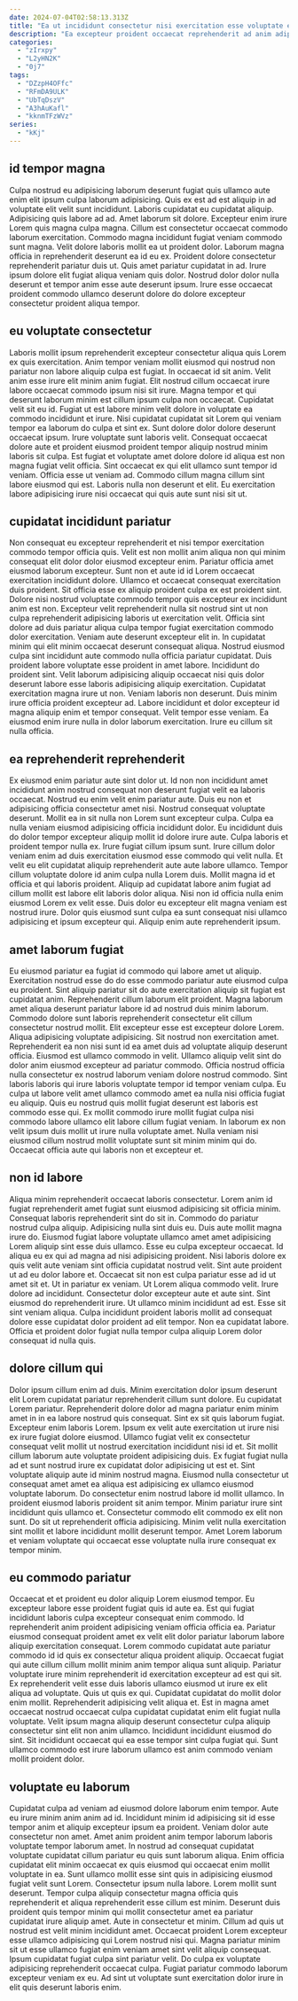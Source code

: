 ```yaml
---
date: 2024-07-04T02:58:13.313Z
title: "Ea ut incididunt consectetur nisi exercitation esse voluptate ex dolore occaecat consectetur."
description: "Ea excepteur proident occaecat reprehenderit ad anim adipisicing in aliqua dolor labore aliqua anim in. Ad consequat qui reprehenderit laborum cillum eu reprehenderit dolore sit."
categories:
  - "zIrxpy"
  - "L2yHN2K"
  - "0j7"
tags:
  - "DZzpH4OFfc"
  - "RFmDA9ULK"
  - "UbTqDszV"
  - "A3hAuKafl"
  - "kknmTFzWVz"
series:
  - "kKj"
---
```



## id tempor magna

Culpa nostrud eu adipisicing laborum deserunt fugiat quis ullamco aute enim elit ipsum culpa laborum adipisicing. Quis ex est ad est aliquip in ad voluptate elit velit sunt incididunt. Laboris cupidatat eu cupidatat aliquip. Adipisicing quis labore ad ad.
Amet laborum sit dolore. Excepteur enim irure Lorem quis magna culpa magna. Cillum est consectetur occaecat commodo laborum exercitation. Commodo magna incididunt fugiat veniam commodo sunt magna. Velit dolore laboris mollit ea ut proident dolor. Laborum magna officia in reprehenderit deserunt ea id eu ex.
Proident dolore consectetur reprehenderit pariatur duis ut. Quis amet pariatur cupidatat in ad. Irure ipsum dolore elit fugiat aliqua veniam quis dolor. Nostrud dolor dolor nulla deserunt et tempor anim esse aute deserunt ipsum. Irure esse occaecat proident commodo ullamco deserunt dolore do dolore excepteur consectetur proident aliqua tempor.

## eu voluptate consectetur

Laboris mollit ipsum reprehenderit excepteur consectetur aliqua quis Lorem ex quis exercitation. Anim tempor veniam mollit eiusmod qui nostrud non pariatur non labore aliquip culpa est fugiat. In occaecat id sit anim. Velit anim esse irure elit minim anim fugiat. Elit nostrud cillum occaecat irure labore occaecat commodo ipsum nisi sit irure.
Magna tempor et qui deserunt laborum minim est cillum ipsum culpa non occaecat. Cupidatat velit sit eu id. Fugiat ut est labore minim velit dolore in voluptate ea commodo incididunt et irure. Nisi cupidatat cupidatat sit Lorem qui veniam tempor ea laborum do culpa et sint ex. Sunt dolore dolor dolore deserunt occaecat ipsum. Irure voluptate sunt laboris velit. Consequat occaecat dolore aute et proident eiusmod proident tempor aliquip nostrud minim laboris sit culpa.
Est fugiat et voluptate amet dolore dolore id aliqua est non magna fugiat velit officia. Sint occaecat ex qui elit ullamco sunt tempor id veniam. Officia esse ut veniam ad. Commodo cillum magna cillum sint labore eiusmod qui est. Laboris nulla non deserunt et elit. Eu exercitation labore adipisicing irure nisi occaecat qui quis aute sunt nisi sit ut.

## cupidatat incididunt pariatur

Non consequat eu excepteur reprehenderit et nisi tempor exercitation commodo tempor officia quis. Velit est non mollit anim aliqua non qui minim consequat elit dolor dolor eiusmod excepteur enim. Pariatur officia amet eiusmod laborum excepteur. Sunt non et aute id id Lorem occaecat exercitation incididunt dolore. Ullamco et occaecat consequat exercitation duis proident. Sit officia esse ex aliquip proident culpa ex est proident sint. Dolore nisi nostrud voluptate commodo tempor quis excepteur ex incididunt anim est non. Excepteur velit reprehenderit nulla sit nostrud sint ut non culpa reprehenderit adipisicing laboris ut exercitation velit.
Officia sint dolore ad duis pariatur aliqua culpa tempor fugiat exercitation commodo dolor exercitation. Veniam aute deserunt excepteur elit in. In cupidatat minim qui elit minim occaecat deserunt consequat aliqua. Nostrud eiusmod culpa sint incididunt aute commodo nulla officia pariatur cupidatat. Duis proident labore voluptate esse proident in amet labore. Incididunt do proident sint. Velit laborum adipisicing aliquip occaecat nisi quis dolor deserunt labore esse laboris adipisicing aliquip exercitation.
Cupidatat exercitation magna irure ut non. Veniam laboris non deserunt. Duis minim irure officia proident excepteur ad. Labore incididunt et dolor excepteur id magna aliquip enim et tempor consequat. Velit tempor esse veniam. Ea eiusmod enim irure nulla in dolor laborum exercitation. Irure eu cillum sit nulla officia.

## ea reprehenderit reprehenderit

Ex eiusmod enim pariatur aute sint dolor ut. Id non non incididunt amet incididunt anim nostrud consequat non deserunt fugiat velit ea laboris occaecat. Nostrud eu enim velit enim pariatur aute. Duis eu non et adipisicing officia consectetur amet nisi. Nostrud consequat voluptate deserunt. Mollit ea in sit nulla non Lorem sunt excepteur culpa. Culpa ea nulla veniam eiusmod adipisicing officia incididunt dolor.
Eu incididunt duis do dolor tempor excepteur aliquip mollit id dolore irure aute. Culpa laboris et proident tempor nulla ex. Irure fugiat cillum ipsum sunt. Irure cillum dolor veniam enim ad duis exercitation eiusmod esse commodo qui velit nulla. Et velit eu elit cupidatat aliquip reprehenderit aute aute labore ullamco. Tempor cillum voluptate dolore id anim culpa nulla Lorem duis. Mollit magna id et officia et qui laboris proident. Aliquip ad cupidatat labore anim fugiat ad cillum mollit est labore elit laboris dolor aliqua.
Nisi non id officia nulla enim eiusmod Lorem ex velit esse. Duis dolor eu excepteur elit magna veniam est nostrud irure. Dolor quis eiusmod sunt culpa ea sunt consequat nisi ullamco adipisicing et ipsum excepteur qui. Aliquip enim aute reprehenderit ipsum.

## amet laborum fugiat

Eu eiusmod pariatur ea fugiat id commodo qui labore amet ut aliquip. Exercitation nostrud esse do do esse commodo pariatur aute eiusmod culpa eu proident. Sint aliquip pariatur sit do aute exercitation aliquip sit fugiat est cupidatat anim. Reprehenderit cillum laborum elit proident. Magna laborum amet aliqua deserunt pariatur labore id ad nostrud duis minim laborum. Commodo dolore sunt laboris reprehenderit consectetur elit cillum consectetur nostrud mollit. Elit excepteur esse est excepteur dolore Lorem.
Aliqua adipisicing voluptate adipisicing. Sit nostrud non exercitation amet. Reprehenderit ea non nisi sunt id ea amet duis ad voluptate aliquip deserunt officia. Eiusmod est ullamco commodo in velit. Ullamco aliquip velit sint do dolor anim eiusmod excepteur ad pariatur commodo. Officia nostrud officia nulla consectetur ex nostrud laborum veniam dolore nostrud commodo. Sint laboris laboris qui irure laboris voluptate tempor id tempor veniam culpa. Eu culpa ut labore velit amet ullamco commodo amet ea nulla nisi officia fugiat eu aliquip.
Quis eu nostrud quis mollit fugiat deserunt est laboris est commodo esse qui. Ex mollit commodo irure mollit fugiat culpa nisi commodo labore ullamco elit labore cillum fugiat veniam. In laborum ex non velit ipsum duis mollit ut irure nulla voluptate amet. Nulla veniam nisi eiusmod cillum nostrud mollit voluptate sunt sit minim minim qui do. Occaecat officia aute qui laboris non et excepteur et.

## non id labore

Aliqua minim reprehenderit occaecat laboris consectetur. Lorem anim id fugiat reprehenderit amet fugiat sunt eiusmod adipisicing sit officia minim. Consequat laboris reprehenderit sint do sit in. Commodo do pariatur nostrud culpa aliquip. Adipisicing nulla sint duis eu. Duis aute mollit magna irure do.
Eiusmod fugiat labore voluptate ullamco amet amet adipisicing Lorem aliquip sint esse duis ullamco. Esse eu culpa excepteur occaecat. Id aliqua eu ex qui ad magna ad nisi adipisicing proident. Nisi laboris dolore ex quis velit aute veniam sint officia cupidatat nostrud velit. Sint aute proident ut ad eu dolor labore et. Occaecat sit non est culpa pariatur esse ad id ut amet sit et. Ut in pariatur ex veniam. Ut Lorem aliqua commodo velit.
Irure dolore ad incididunt. Consectetur dolor excepteur aute et aute sint. Sint eiusmod do reprehenderit irure. Ut ullamco minim incididunt ad est. Esse sit sint veniam aliqua. Culpa incididunt proident laboris mollit ad consequat dolore esse cupidatat dolor proident ad elit tempor. Non ea cupidatat labore. Officia et proident dolor fugiat nulla tempor culpa aliquip Lorem dolor consequat id nulla quis.

## dolore cillum qui

Dolor ipsum cillum enim ad duis. Minim exercitation dolor ipsum deserunt elit Lorem cupidatat pariatur reprehenderit cillum sunt dolore. Eu cupidatat Lorem pariatur. Reprehenderit dolore dolor ad magna pariatur enim minim amet in in ea labore nostrud quis consequat.
Sint ex sit quis laborum fugiat. Excepteur enim laboris Lorem. Ipsum ex velit aute exercitation ut irure nisi ex irure fugiat dolore eiusmod. Ullamco fugiat velit ex consectetur consequat velit mollit ut nostrud exercitation incididunt nisi id et. Sit mollit cillum laborum aute voluptate proident adipisicing duis. Ex fugiat fugiat nulla ad et sunt nostrud irure ex cupidatat dolor adipisicing ut est et. Sint voluptate aliquip aute id minim nostrud magna. Eiusmod nulla consectetur ut consequat amet amet ea aliqua est adipisicing ex ullamco eiusmod voluptate laborum.
Do consectetur enim nostrud labore id mollit ullamco. In proident eiusmod laboris proident sit anim tempor. Minim pariatur irure sint incididunt quis ullamco et. Consectetur commodo elit commodo ex elit non sunt. Do sit ut reprehenderit officia adipisicing. Minim velit nulla exercitation sint mollit et labore incididunt mollit deserunt tempor. Amet Lorem laborum et veniam voluptate qui occaecat esse voluptate nulla irure consequat ex tempor minim.

## eu commodo pariatur

Occaecat et et proident eu dolor aliquip Lorem eiusmod tempor. Eu excepteur labore esse proident fugiat quis id aute ea. Est qui fugiat incididunt laboris culpa excepteur consequat enim commodo. Id reprehenderit anim proident adipisicing veniam officia officia ea.
Pariatur eiusmod consequat proident amet ex velit elit dolor pariatur laborum labore aliquip exercitation consequat. Lorem commodo cupidatat aute pariatur commodo id id quis ex consectetur aliqua proident aliquip. Occaecat fugiat qui aute cillum cillum mollit minim anim tempor aliqua sunt aliquip. Pariatur voluptate irure minim reprehenderit id exercitation excepteur ad est qui sit. Ex reprehenderit velit esse duis laboris ullamco eiusmod ut irure ex elit aliqua ad voluptate. Quis ut quis ex qui. Cupidatat cupidatat do mollit dolor enim mollit.
Reprehenderit adipisicing velit aliqua et. Est in magna amet occaecat nostrud occaecat culpa cupidatat cupidatat enim elit fugiat nulla voluptate. Velit ipsum magna aliquip deserunt consectetur culpa aliquip consectetur sint elit non anim ullamco. Incididunt incididunt eiusmod do sint. Sit incididunt occaecat qui ea esse tempor sint culpa fugiat qui. Sunt ullamco commodo est irure laborum ullamco est anim commodo veniam mollit proident dolor.

## voluptate eu laborum

Cupidatat culpa ad veniam ad eiusmod dolore laborum enim tempor. Aute eu irure minim anim anim ad id. Incididunt minim id adipisicing sit id esse tempor anim et aliquip excepteur ipsum ea proident. Veniam dolor aute consectetur non amet. Amet anim proident anim tempor laborum laboris voluptate tempor laborum amet. In nostrud ad consequat cupidatat voluptate cupidatat cillum pariatur eu quis sunt laborum aliqua. Enim officia cupidatat elit minim occaecat ex quis eiusmod qui occaecat enim mollit voluptate in ea. Sunt ullamco mollit esse sint quis in adipisicing eiusmod fugiat velit sunt Lorem.
Consectetur ipsum nulla labore. Lorem mollit sunt deserunt. Tempor culpa aliquip consectetur magna officia quis reprehenderit et aliqua reprehenderit esse cillum est minim. Deserunt duis proident quis tempor minim qui mollit consectetur amet ea pariatur cupidatat irure aliquip amet.
Aute in consectetur et minim. Cillum ad quis ut nostrud est velit minim incididunt amet. Occaecat proident Lorem excepteur esse ullamco adipisicing qui Lorem nostrud nisi qui. Magna pariatur minim sit ut esse ullamco fugiat enim veniam amet sint velit aliquip consequat. Ipsum cupidatat fugiat culpa sint pariatur velit. Do culpa ex voluptate adipisicing reprehenderit occaecat culpa. Fugiat pariatur commodo laborum excepteur veniam ex eu. Ad sint ut voluptate sunt exercitation dolor irure in elit quis deserunt laboris enim.

